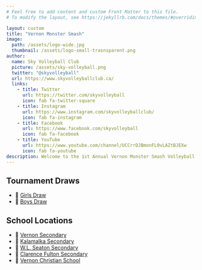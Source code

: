 ```yaml
---
# Feel free to add content and custom Front Matter to this file.
# To modify the layout, see https://jekyllrb.com/docs/themes/#overriding-theme-defaults

layout: custom
title: "Vernon Monster Smash"
image: 
  path: /assets/logo-wide.jpg
  thumbnail: /assets/logo-small-trasnsparent.png
author:
  name: Sky Volleyball Club
  picture: /assets/sky-volleyball.png
  twitter: "@skyvolleyball"
  url: https://www.skyvolleyballclub.ca/
  links:
    - title: Twitter
      url: https://twitter.com/skyvolleyball
      icon: fab fa-twitter-square
    - title: Instagram
      url: https://www.instagram.com/skyvolleyballclub/
      icon: fab fa-instagram
    - title: Facebook
      url: https://www.facebook.com/skyvolleyball
      icon: fab fa-facebook
    - title: YouTube
      url: https://www.youtube.com/channel/UCCrrDJBmonFL0vLAZtBJEXw
      icon: fab fa-youtube
description: Welcome to the 1st Annual Vernon Monster Smash Volleyball Tournament!<br/><br/>This event is a great opportunity to bring together Girls and Boys Grade 8 Volleyball Teams from across BC.  For 2022 we have a total of 36 teams competing, hosted at the 5 community High Schools on October 28/29.
---
```


## Tournament Draws

* 👧 [Girls Draw](https://docs.google.com/spreadsheets/d/14FFeGtv2pS2vmpUGGlpHp3uBoJtlxEVLCKzQ306mYAg/edit)
* 👦 [Boys Draw](https://docs.google.com/spreadsheets/d/1awndj-dGE9kLy5tZWAivK69vLTl6q3TT4faFEkB6Z9M/edit)

## School Locations
* 🏫 [Vernon Secondary](https://maps.app.goo.gl/27LFxe6t8FU4c1xw6?g_st=ic)
* 🏫 [Kalamalka Secondary](https://maps.app.goo.gl/zk7UreFj1wVSES2c6?g_st=ic)
* 🏫 [W.L. Seaton Secondary](https://maps.app.goo.gl/7fLPXjsNdRvHa2hS9?g_st=ic)
* 🏫 [Clarence Fulton Secondary](https://maps.app.goo.gl/KuHSaxu2HNgkphAV9?g_st=ic)
* 🏫 [Vernon Christian School](https://maps.app.goo.gl/1ozciYoFkLibtcVi9?g_st=ic)